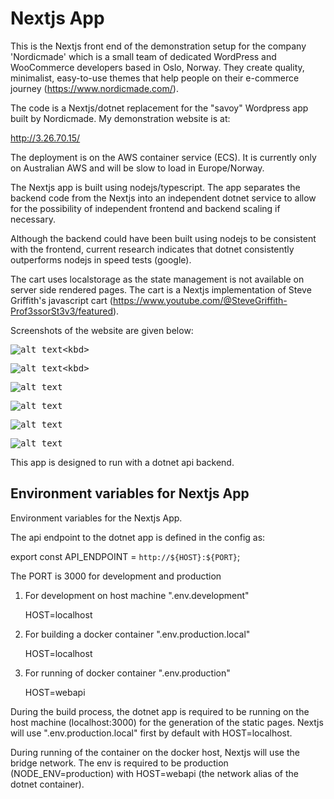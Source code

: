 # Nextjs App

This is the Nextjs front end of the demonstration setup for the company 'Nordicmade' which is a small team of dedicated WordPress and WooCommerce developers based in Oslo, Norway. They create quality, minimalist, easy-to-use themes that help people on their e-commerce journey (https://www.nordicmade.com/). 


The code is a Nextjs/dotnet replacement for the "savoy" Wordpress app built by Nordicmade.
My demonstration website is at:

http://3.26.70.15/

The deployment is on the AWS container service (ECS). It is currently only on Australian AWS and will be slow to load in Europe/Norway. 

The Nextjs app is built using nodejs/typescript. The app separates the backend code from the Nextjs into an independent dotnet service to allow for the possibility of independent frontend and backend scaling if necessary.

Although the backend could have been built using nodejs to be consistent with the frontend, current research indicates that dotnet consistently outperforms nodejs in speed tests (google).

The cart uses localstorage as the state management is not available on server side rendered pages. The cart is a Nextjs implementation of Steve Griffith's javascript cart (https://www.youtube.com/@SteveGriffith-Prof3ssorSt3v3/featured).

Screenshots of the website are given below:

<kbd>![alt text](https://github.com/mckenzie-mm/nordic-frontend/blob/main/images-readme-dark/11.png?)<kbd>

<kbd>![alt text](https://github.com/mckenzie-mm/nordic-frontend/blob/main/images-readme-dark/22.png?)<kbd>

<kbd>![alt text](https://github.com/mckenzie-mm/nordic-frontend/blob/main/images-readme-dark/5.png)<kbd>

<kbd>![alt text](https://github.com/mckenzie-mm/nordic-frontend/blob/main/images-readme-dark/6.png)<kbd>

<kbd>![alt text](https://github.com/mckenzie-mm/nordic-frontend/blob/main/images-readme-dark/7.png)<kbd>

<kbd>![alt text](https://github.com/mckenzie-mm/nordic-frontend/blob/main/images-readme-dark/4.png)<kbd>


This app is designed to run with a dotnet api
backend.

## Environment variables for Nextjs App

Environment variables for the Nextjs App.

The api endpoint to the dotnet app is defined in the config as:

export const API_ENDPOINT = `http://${HOST}:${PORT}`;

The PORT is 3000 for development and production

1) For development on host machine ".env.development"

    HOST=localhost

2) For building a docker container ".env.production.local"

    HOST=localhost

3) For running of docker container ".env.production"

    HOST=webapi

During the build process, the dotnet app is required to be running 
on the host machine (localhost:3000) for the generation 
of the static pages. Nextjs will use ".env.production.local"
first by default with HOST=localhost.

During running of the container on the docker host, 
Nextjs will use the bridge network.
The env is required to be production (NODE_ENV=production)
with HOST=webapi (the network alias of the dotnet container).


